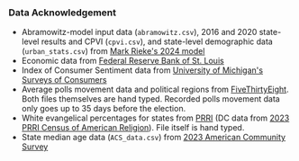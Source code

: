### Data Acknowledgement

- Abramowitz-model input data (`abramowitz.csv`), 2016 and 2020 state-level results and CPVI (`cpvi.csv`), and state-level demographic data (`urban_stats.csv`) from [Mark Rieke's 2024 model](https://github.com/markjrieke/2024-potus/tree/main)
- Economic data from [Federal Reserve Bank of St. Louis](https://fred.stlouisfed.org/)
- Index of Consumer Sentiment data from [University of Michigan's Surveys of Consumers](http://www.sca.isr.umich.edu/)
- Average polls movement data and political regions from [FiveThirtyEight](https://abcnews.go.com/538/538s-2024-presidential-election-forecast-works/story?id=113068753). Both files themselves are hand typed. Recorded polls movement data only goes up to 35 days before the election.
- White evangelical percentages for states from [PRRI](https://ava.prri.org/#religious/2023/States/religion1/1) (DC data from [2023 PRRI Census of American Religion](https://www.prri.org/research/census-2023-american-religion/)). File itself is hand typed.
- State median age data (`ACS_data.csv`) from [2023 American Community Survey](https://www.census.gov/programs-surveys/acs/)
